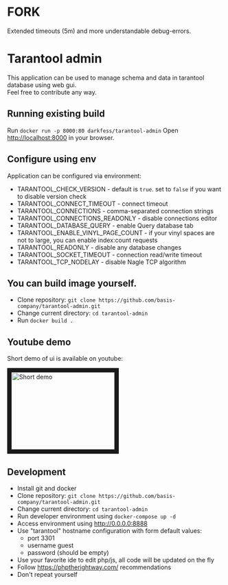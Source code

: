 # FORK
Extended timeouts (5m) and more understandable debug-errors.

# Tarantool admin
This application can be used to manage schema and data in tarantool database using web gui.  
Feel free to contribute any way.

## Running existing build 
Run `docker run -p 8000:80 darkfess/tarantool-admin`
Open [http://localhost:8000](http://localhost:8000) in your browser.

## Configure using env
Application can be configured via environment:
* TARANTOOL_CHECK_VERSION - default is `true`. set to `false` if you want to disable version check
* TARANTOOL_CONNECT_TIMEOUT - connect timeout
* TARANTOOL_CONNECTIONS - comma-separated connection strings
* TARANTOOL_CONNECTIONS_READONLY - disable connections editor
* TARANTOOL_DATABASE_QUERY - enable Query database tab
* TARANTOOL_ENABLE_VINYL_PAGE_COUNT - if your vinyl spaces are not to large, you can enable index:count requests
* TARANTOOL_READONLY - disable any database changes
* TARANTOOL_SOCKET_TIMEOUT - connection read/write timeout
* TARANTOOL_TCP_NODELAY - disable Nagle TCP algorithm

## You can build image yourself.
* Clone repository: `git clone https://github.com/basis-company/tarantool-admin.git`
* Change current directory: `cd tarantool-admin`
* Run `docker build .`

## Youtube demo
Short demo of ui is available on youtube:

<a href="https://www.youtube.com/watch?v=ApPbFvcozPE" target="_blank"><img src="http://img.youtube.com/vi/ApPbFvcozPE/0.jpg" alt="Short demo" width="240" height="180" border="10" /></a>

## Development

* Install git and docker
* Clone repository: `git clone https://github.com/basis-company/tarantool-admin.git`
* Change current directory: `cd tarantool-admin`
* Run developer environment using `docker-compose up -d`
* Access environment using http://0.0.0.0:8888
* Use "tarantool" hostname configuration with form default values:
  * port 3301
  * username guest
  * password (should be empty)
* Use your favorite ide to edit php/js, all code will be updated on the fly
* Follow https://phptherightway.com/ recommendations
* Don't repeat yourself
